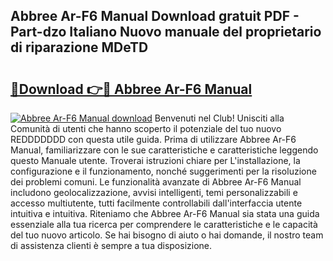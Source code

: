 ## Abbree Ar-F6 Manual Download gratuit PDF - Part-dzo Italiano Nuovo manuale del proprietario di riparazione MDeTD

# <h2><a href="http://dfaod2.blite.top/?on=Abbree+Ar-F6+Manual">🔗Download 👉🔴 Abbree Ar-F6 Manual</a></h2>

[![Abbree Ar-F6 Manual download](https://i.imgur.com/lujVjoI.png)](http://dfaod2.blite.top/?on=Abbree+Ar-F6+Manual)
Benvenuti nel Club! Unisciti alla Comunità di utenti che hanno scoperto il potenziale del tuo nuovo REDDDDDDD con questa utile guida. Prima di utilizzare Abbree Ar-F6 Manual, familiarizzare con le sue caratteristiche e caratteristiche leggendo questo Manuale utente. Troverai istruzioni chiare per L'installazione, la configurazione e il funzionamento, nonché suggerimenti per la risoluzione dei problemi comuni. Le funzionalità avanzate di Abbree Ar-F6 Manual includono geolocalizzazione, avvisi intelligenti, temi personalizzabili e accesso multiutente, tutti facilmente controllabili dall'interfaccia utente intuitiva e intuitiva. Riteniamo che Abbree Ar-F6 Manual sia stata una guida essenziale alla tua ricerca per comprendere le caratteristiche e le capacità del tuo nuovo articolo. Se hai bisogno di aiuto o hai domande, il nostro team di assistenza clienti è sempre a tua disposizione.
